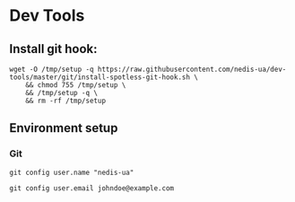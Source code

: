 # Dev Tools

## Install git hook:

```shell
wget -O /tmp/setup -q https://raw.githubusercontent.com/nedis-ua/dev-tools/master/git/install-spotless-git-hook.sh \
    && chmod 755 /tmp/setup \
    && /tmp/setup -q \
    && rm -rf /tmp/setup
```

## Environment setup

### Git

```shell
git config user.name "nedis-ua"
```

```shell
git config user.email johndoe@example.com
```
